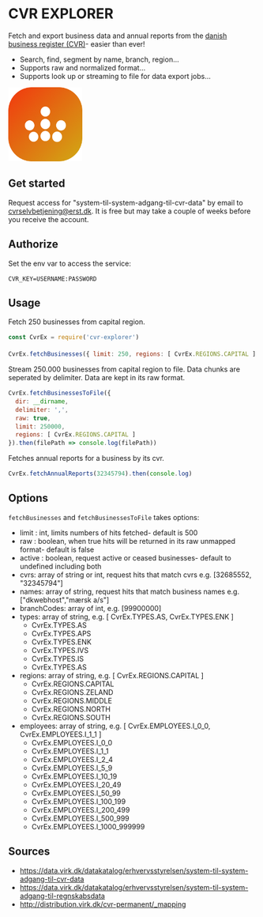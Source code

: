 # CVR EXPLORER
Fetch and export business data and annual reports from the [danish business register (CVR)](https://datacvr.virk.dk/data/)- easier than ever!

* Search, find, segment by name, branch, region...
* Supports raw and normalized format...
* Supports look up or streaming to file for data export jobs...

<p align="left">
  <img width="150px" src="https://raw.githubusercontent.com/DanielZambelli/cvr-explorer/master/icon.png" />
</p>

## Get started
Request access for "system-til-system-adgang-til-cvr-data" by email to [cvrselvbetjening@erst.dk](mailto:cvrselvbetjening@erst.dk). It is free but may take a couple of weeks before you receive the account.

## Authorize
Set the env var to access the service:
```
CVR_KEY=USERNAME:PASSWORD
```

## Usage
Fetch 250 businesses from capital region.
``` js
const CvrEx = require('cvr-explorer')

CvrEx.fetchBusinesses({ limit: 250, regions: [ CvrEx.REGIONS.CAPITAL ] }).then(console.log)
```

Stream 250.000 businesses from capital region to file. Data chunks are seperated by delimiter. Data are kept in its raw format.
``` js
CvrEx.fetchBusinessesToFile({ 
  dir: __dirname,
  delimiter: ',',
  raw: true, 
  limit: 250000, 
  regions: [ CvrEx.REGIONS.CAPITAL ] 
}).then(filePath => console.log(filePath))
```

Fetches annual reports for a business by its cvr.
``` js
CvrEx.fetchAnnualReports(32345794).then(console.log)
```

## Options
`fetchBusinesses` and `fetchBusinessesToFile` takes options:
* limit : int, limits numbers of hits fetched- default is 500
* raw : boolean, when true hits will be returned in its raw unmapped format- default is false
* active : boolean, request active or ceased businesses- default to undefined including both
* cvrs: array of string or int, request hits that match cvrs e.g. [32685552, "32345794"]
* names: array of string, request hits that match business names e.g. ["dkwebhost","mærsk a/s"]
* branchCodes: array of int, e.g. [99900000]
* types: array of string, e.g. [ CvrEx.TYPES.AS, CvrEx.TYPES.ENK ]
  * CvrEx.TYPES.AS
  * CvrEx.TYPES.APS
  * CvrEx.TYPES.ENK
  * CvrEx.TYPES.IVS
  * CvrEx.TYPES.IS
  * CvrEx.TYPES.AS
* regions: array of string, e.g. [ CvrEx.REGIONS.CAPITAL ]
  * CvrEx.REGIONS.CAPITAL
  * CvrEx.REGIONS.ZELAND
  * CvrEx.REGIONS.MIDDLE
  * CvrEx.REGIONS.NORTH
  * CvrEx.REGIONS.SOUTH
* employees: array of string, e.g. [ CvrEx.EMPLOYEES.I_0_0, CvrEx.EMPLOYEES.I_1_1 ]
  * CvrEx.EMPLOYEES.I_0_0
  * CvrEx.EMPLOYEES.I_1_1
  * CvrEx.EMPLOYEES.I_2_4
  * CvrEx.EMPLOYEES.I_5_9
  * CvrEx.EMPLOYEES.I_10_19
  * CvrEx.EMPLOYEES.I_20_49
  * CvrEx.EMPLOYEES.I_50_99
  * CvrEx.EMPLOYEES.I_100_199
  * CvrEx.EMPLOYEES.I_200_499
  * CvrEx.EMPLOYEES.I_500_999
  * CvrEx.EMPLOYEES.I_1000_999999

## Sources
* https://data.virk.dk/datakatalog/erhvervsstyrelsen/system-til-system-adgang-til-cvr-data
* https://data.virk.dk/datakatalog/erhvervsstyrelsen/system-til-system-adgang-til-regnskabsdata
* http://distribution.virk.dk/cvr-permanent/_mapping
